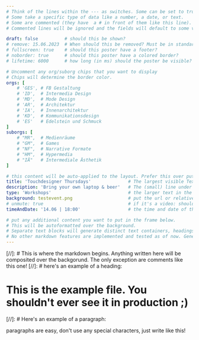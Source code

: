 ```yaml
---
# Think of the lines within the --- as switches. Some can be set to true or false like a light switch
# Some take a specific type of data like a number, a date, or text.
# Some are commented (they have  a # in front of them like this line). Remove the # to make them do something.
# Commented lines will be ignored and the fields will default to some value defined in code. 

draft: false          # should this be shown?
# remove: 15.06.2023  # When should this be removed? Must be in standard german date format (dd.mm.yyyy)
# fullscreen: true    # should this poster have a footer? 
# noborder: true      # should this poster have a colored border?
# lifetime: 6000      # how long (in ms) should the poster be visible?

# Uncomment any org/suborg chips that you want to display
# Chips will determine the border color.
orgs: [ 
    # 'GES', # FB Gestaltung
    # 'ID',  # Intermedia Design
    # 'MD',  # Mode Design
    # 'AR',  # Architektur
    # 'IA',  # Innenarchitektur
    # 'KD',  # Kommunikationsdesign
    # 'ES'   # Edelstein und Schmuck
]
suborgs: [
    # "MR",  # Medienräume
    # "GM",  # Games
    # "NF",  # Narrative Formate
    # "HM",  # Hypermedia
    # "IÄ"   # Intermediale Ästhetik
]

# this content will be auto-applied to the layout. Prefer this over putting info in the markdown!
title: 'Touchdesigner Thursdays'              # The largest visible Text in the Footer
description: 'Bring your own laptop & beer'   # The (small) line under the title
type: 'Workshops'                             # the larger text in the bottom left. 
background: testevent.png                     # put the url or relative path of any image or video file you want to use as the background. Prefer small files!
# unmute: true                                # if it's a video: should the video sound be played? Try to avoid. 
timeAndDate: '14.06 | 18:00'                  # the time and date of the event, will be displayed top right over the background. Choose any formatting. I recommend dd.mm | hh.mm

# put any additional content you want to put in the frame below.
# This will be autoformatted over the background.
# Separate text blocks will generate distinct text containers, headings (prefix the line with `# ` for H1, `## ` for H2 and so on, mind the space after #) will be rendered as large text.
# No other markdown features are implemented and tested as of now. General styling (bold, italic, etc.) might work. 
---
```

[//]: # This is where the markdown begins. Anything written here will be composited over the backgorund. The only exception are comments like this one!
[//]: # here's an example of a heading:
# This is the example file. You shouldn't ever see it in production ;)

[//]: # Here's an example of a paragraph:

paragraphs are easy, don't use any special characters, just write like this!
